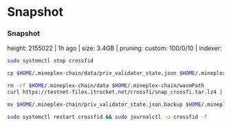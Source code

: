 # Snapshot

### Snapshot <a href="#snap" id="snap"></a>

height: 2155022 | 1h ago | size: 3.4GB | pruning: custom: 100/0/10 | indexer:

```bash
sudo systemctl stop crossfid

cp $HOME/.mineplex-chain/data/priv_validator_state.json $HOME/.mineplex-chain/priv_validator_state.json.backup

rm -rf $HOME/.mineplex-chain/data $HOME/.mineplex-chain/wasmPath
curl https://testnet-files.itrocket.net/crossfi/snap_crossfi.tar.lz4 | lz4 -dc - | tar -xf - -C $HOME/.mineplex-chain

mv $HOME/.mineplex-chain/priv_validator_state.json.backup $HOME/.mineplex-chain/data/priv_validator_state.json

sudo systemctl restart crossfid && sudo journalctl -u crossfid -f
```

